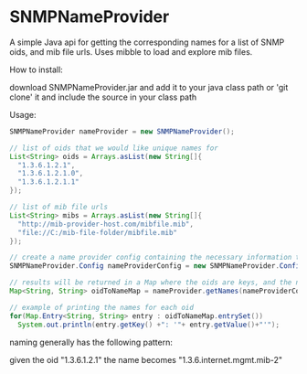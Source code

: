 # SNMPNameProvider
A simple Java api for getting the corresponding names for a list of SNMP oids, and mib file urls.  Uses mibble to load and explore mib files.

How to install:

download SNMPNameProvider.jar and add it to your java class path
or 'git clone' it and include the source in your class path

Usage:
```java
SNMPNameProvider nameProvider = new SNMPNameProvider();

// list of oids that we would like unique names for
List<String> oids = Arrays.asList(new String[]{
  "1.3.6.1.2.1",
  "1.3.6.1.2.1.0",
  "1.3.6.1.2.1.1"
});

// list of mib file urls
List<String> mibs = Arrays.asList(new String[]{
  "http://mib-provider-host.com/mibfile.mib",
  "file://C:/mib-file-folder/mibfile.mib"
});

// create a name provider config containing the necessary information to request the names
SNMPNameProvider.Config nameProviderConfig = new SNMPNameProvider.Config(oids, mibs);

// results will be returned in a Map where the oids are keys, and the names are the cooresponding values
Map<String, String> oidToNameMap = nameProvider.getNames(nameProviderConfig);

// example of printing the names for each oid
for(Map.Entry<String, String> entry : oidToNameMap.entrySet())
  System.out.println(entry.getKey() +": '"+ entry.getValue()+"'");

```
naming generally has the following pattern:

given the oid "1.3.6.1.2.1" the name becomes "1.3.6.internet.mgmt.mib-2"
